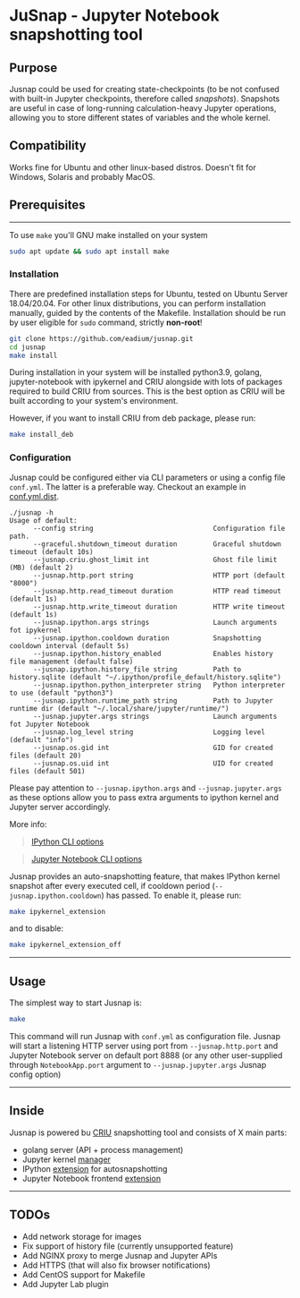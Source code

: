 # JuSnap - Jupyter Notebook snapshotting tool

## Purpose

Jusnap could be used for creating state-checkpoints (to be not confused with built-in Jupyter checkpoints, therefore called *snapshots*). Snapshots are useful in case of long-running calculation-heavy Jupyter operations, allowing you to store different states of variables and the whole kernel.

## Compatibility
Works fine for Ubuntu and other linux-based distros. Doesn't fit for Windows, Solaris and probably MacOS.

## Prerequisites
---
To use `make` you'll GNU make installed on your system
```bash
sudo apt update && sudo apt install make
```
### Installation

There are predefined installation steps for Ubuntu, tested on Ubuntu Server 18.04/20.04.
For other linux distributions, you can perform installation manually, guided by the contents of the Makefile.
Installation should be run by user eligible for `sudo` command, strictly **non-root**!

```bash
git clone https://github.com/eadium/jusnap.git
cd jusnap
make install
```

During installation in your system will be installed python3.9, golang, jupyter-notebook with ipykernel and CRIU alongside with lots of packages required to build CRIU from sources. This is the best option as CRIU will be built according to your system's environment.

However, if you want to install CRIU from deb package, please run:
```bash 
make install_deb
```

### Configuration
Jusnap could be configured either via CLI parameters or using a config file `conf.yml`. The latter is a preferable way.
Checkout an example in [conf.yml.dist](conf.yml.dist).

```
./jusnap -h
Usage of default:
      --config string                              Configuration file path.
      --graceful.shutdown_timeout duration         Graceful shutdown timeout (default 10s)
      --jusnap.criu.ghost_limit int                Ghost file limit (MB) (default 2)
      --jusnap.http.port string                    HTTP port (default "8000")
      --jusnap.http.read_timeout duration          HTTP read timeout (default 1s)
      --jusnap.http.write_timeout duration         HTTP write timeout (default 1s)
      --jusnap.ipython.args strings                Launch arguments fot ipykernel
      --jusnap.ipython.cooldown duration           Snapshotting cooldown interval (default 5s)
      --jusnap.ipython.history_enabled             Enables history file management (default false)
      --jusnap.ipython.history_file string         Path to history.sqlite (default "~/.ipython/profile_default/history.sqlite")
      --jusnap.ipython.python_interpreter string   Python interpreter to use (default "python3")
      --jusnap.ipython.runtime_path string         Path to Jupyter runtime dir (default "~/.local/share/jupyter/runtime/")
      --jusnap.jupyter.args strings                Launch arguments fot Jupyter Notebook
      --jusnap.log_level string                    Logging level (default "info")
      --jusnap.os.gid int                          GID for created files (default 20)
      --jusnap.os.uid int                          UID for created files (default 501)
```
Please pay attention to `--jusnap.ipython.args` and `--jusnap.jupyter.args` as these options allow you to pass extra arguments to ipython kernel and Jupyter server accordingly.

More info:
> [IPython CLI options](https://ipython.readthedocs.io/en/stable/config/options/terminal.html)

> [Jupyter Notebook CLI options](https://jupyter-notebook.readthedocs.io/en/stable/config.html)

Jusnap provides an auto-snapshotting feature, that makes IPython kernel snapshot after every executed cell, if cooldown period (`--jusnap.ipython.cooldown`) has passed. To enable it, please run:
```bash
make ipykernel_extension 
```
and to disable:
```bash
make ipykernel_extension_off
```
---

## Usage
The simplest way to start Jusnap is:
```bash
make
```
This command will run Jusnap with `conf.yml` as configuration file.
Jusnap will start a listening HTTP server using port from `--jusnap.http.port` and Jupyter Notebook server on default port 8888 (or any other user-supplied through `NotebookApp.port` argument to `--jusnap.jupyter.args` Jusnap config option)

---
## Inside
Jusnap is powered bu [CRIU](https://criu.org/Main_Page) snapshotting tool and consists of X main parts:
- golang server (API + process management)
- Jupyter kernel [manager](python_modules/jupyter/extkern/extkern/__init__.py)
- IPython [extension](python_modules/ipykernel/extensions/snaphook.py) for autosnapshotting
- Jupyter Notebook frontend [extension](python_modules/jupyter/extensions/jusnap/jusnap.js)

---
## TODOs
- Add network storage for images
- Fix support of history file (currently unsupported feature)
- Add NGINX proxy to merge Jusnap and Jupyter APIs
- Add HTTPS (that will also fix browser notifications)
- Add CentOS support for Makefile
- Add Jupyter Lab plugin
